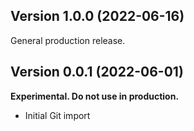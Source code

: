 ## Version 1.0.0 (2022-06-16)

General production release.
## Version 0.0.1 (2022-06-01)

**Experimental. Do not use in production.**

* Initial Git import
